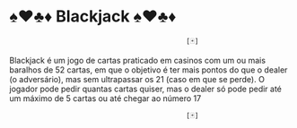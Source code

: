 # ♠️♥️♣️♦️ Blackjack ♠️♥️♣️♦️
                                                [🃏]

Blackjack é um jogo de cartas praticado em casinos com um ou mais baralhos de 52 cartas, 
em que o objetivo é ter mais pontos do que o dealer (o adversário), mas sem ultrapassar os 21 
(caso em que se perde). O jogador pode pedir quantas cartas quiser, mas o dealer só pode pedir até um 
máximo de 5 cartas ou até chegar ao número 17

                                                [🃏]
                                                                      

